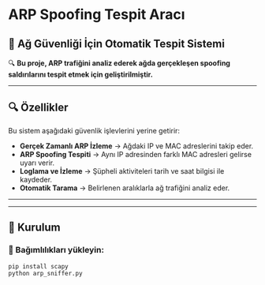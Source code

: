 # ARP Spoofing Tespit Aracı  
## 📌 Ağ Güvenliği İçin Otomatik Tespit Sistemi  

🔍 **Bu proje, ARP trafiğini analiz ederek ağda gerçekleşen spoofing saldırılarını tespit etmek için geliştirilmiştir.**  

---

## 🔍 Özellikler  
Bu sistem aşağıdaki güvenlik işlevlerini yerine getirir:  

- **Gerçek Zamanlı ARP İzleme** → Ağdaki IP ve MAC adreslerini takip eder.  
- **ARP Spoofing Tespiti** → Aynı IP adresinden farklı MAC adresleri gelirse uyarı verir.  
- **Loglama ve İzleme** → Şüpheli aktiviteleri tarih ve saat bilgisi ile kaydeder.  
- **Otomatik Tarama** → Belirlenen aralıklarla ağ trafiğini analiz eder.  

---

---

## 🚀 Kurulum  
### 🔹 Bağımlılıkları yükleyin:  
```bash
pip install scapy
python arp_sniffer.py

